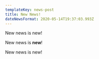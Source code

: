 ```yaml
---
templateKey: news-post
title: New News!
dateNewsFormat: 2020-05-14T19:37:03.993Z
---
```

New news is new!

New news is **new**!

New news is new!